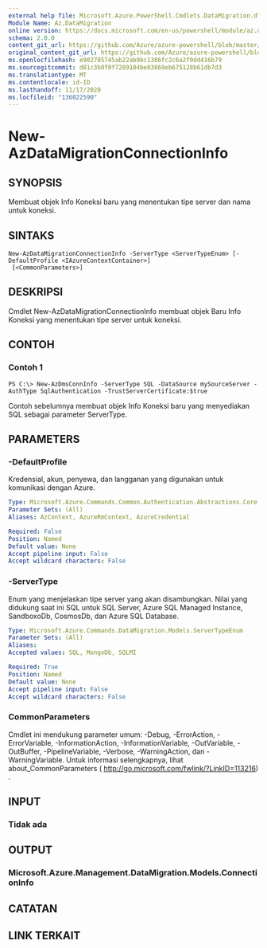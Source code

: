 ```yaml
---
external help file: Microsoft.Azure.PowerShell.Cmdlets.DataMigration.dll-Help.xml
Module Name: Az.DataMigration
online version: https://docs.microsoft.com/en-us/powershell/module/az.datamigration/New-AzDataMigrationConnectionInfo
schema: 2.0.0
content_git_url: https://github.com/Azure/azure-powershell/blob/master/src/DataMigration/DataMigration/help/New-AzDataMigrationConnectionInfo.md
original_content_git_url: https://github.com/Azure/azure-powershell/blob/master/src/DataMigration/DataMigration/help/New-AzDataMigrationConnectionInfo.md
ms.openlocfilehash: e902785745ab22ab9bc1386fc2c6a2f9dd416b79
ms.sourcegitcommit: d81c3b0f0f7289104be03869eb675128b61db7d3
ms.translationtype: MT
ms.contentlocale: id-ID
ms.lasthandoff: 11/17/2020
ms.locfileid: "136022590"
---
```

# New-AzDataMigrationConnectionInfo

## SYNOPSIS
Membuat objek Info Koneksi baru yang menentukan tipe server dan nama untuk koneksi.

## SINTAKS

```
New-AzDataMigrationConnectionInfo -ServerType <ServerTypeEnum> [-DefaultProfile <IAzureContextContainer>]
 [<CommonParameters>]
```

## DESKRIPSI
Cmdlet New-AzDataMigrationConnectionInfo membuat objek Baru Info Koneksi yang menentukan tipe server untuk koneksi. 

## CONTOH

### Contoh 1
```
PS C:\> New-AzDmsConnInfo -ServerType SQL -DataSource mySourceServer -AuthType SqlAuthentication -TrustServerCertificate:$true
```

Contoh sebelumnya membuat objek Info Koneksi baru yang menyediakan SQL sebagai parameter ServerType.

## PARAMETERS

### -DefaultProfile
Kredensial, akun, penyewa, dan langganan yang digunakan untuk komunikasi dengan Azure.

```yaml
Type: Microsoft.Azure.Commands.Common.Authentication.Abstractions.Core.IAzureContextContainer
Parameter Sets: (All)
Aliases: AzContext, AzureRmContext, AzureCredential

Required: False
Position: Named
Default value: None
Accept pipeline input: False
Accept wildcard characters: False
```

### -ServerType
Enum yang menjelaskan tipe server yang akan disambungkan. Nilai yang didukung saat ini SQL untuk SQL Server, Azure SQL Managed Instance, SandboxoDb, CosmosDb, dan Azure SQL Database. 

```yaml
Type: Microsoft.Azure.Commands.DataMigration.Models.ServerTypeEnum
Parameter Sets: (All)
Aliases:
Accepted values: SQL, MongoDb, SQLMI

Required: True
Position: Named
Default value: None
Accept pipeline input: False
Accept wildcard characters: False
```

### CommonParameters
Cmdlet ini mendukung parameter umum: -Debug, -ErrorAction, -ErrorVariable, -InformationAction, -InformationVariable, -OutVariable, -OutBuffer, -PipelineVariable, -Verbose, -WarningAction, dan -WarningVariable. Untuk informasi selengkapnya, lihat about_CommonParameters ( http://go.microsoft.com/fwlink/?LinkID=113216) .

## INPUT

### Tidak ada

## OUTPUT

### Microsoft.Azure.Management.DataMigration.Models.ConnectionInfo

## CATATAN

## LINK TERKAIT
